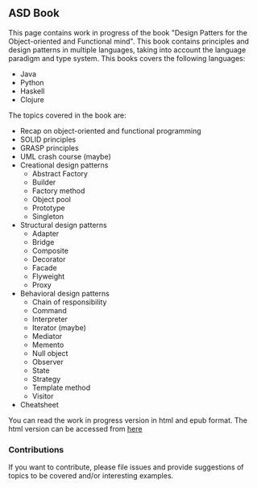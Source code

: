 ## ASD Book

This page contains work in progress of the book "Design Patters for the Object-oriented and Functional mind".
This book contains principles and design patterns in multiple languages, taking into account the language paradigm and type system. This books covers the following languages:

- Java
- Python
- Haskell
- Clojure

The topics covered in the book are:

- Recap on object-oriented and functional programming
- SOLID principles
- GRASP principles
- UML crash course (maybe)
- Creational design patterns
  - Abstract Factory
  - Builder
  - Factory method
  - Object pool
  - Prototype
  - Singleton
- Structural design patterns
  - Adapter
  - Bridge
  - Composite
  - Decorator
  - Facade
  - Flyweight
  - Proxy
- Behavioral design patterns
  - Chain of responsibility
  - Command
  - Interpreter
  - Iterator (maybe)
  - Mediator
  - Memento
  - Null object
  - Observer
  - State
  - Strategy
  - Template method
  - Visitor
- Cheatsheet  
  
You can read the work in progress version in html and epub format.
The html version can be accessed from [here](build/asd-book.html)

### Contributions

If you want to contribute, please file issues and provide suggestions of topics to be covered and/or interesting examples.
